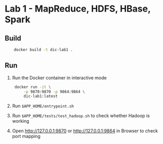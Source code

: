 # Lab 1 - MapReduce, HDFS, HBase, Spark

## Build

```bash
    docker build -t dic-lab1 .
```

## Run

1. Run the Docker container in interactive mode

   ```bash
    docker run -it \
        -p 9870:9870 -p 9864:9864 \
        dic-lab1:latest
    ```

1. Run `$APP_HOME/entrypoint.sh`

1. Run `$APP_HOME/tests/test_hadoop.sh` to check whether Hadoop is working

1. Open http://127.0.0.1:9870 or http://127.0.0.1:9864 in Browser to check port mapping
